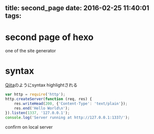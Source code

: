 title: second_page
date: 2016-02-25 11:40:01
tags:
---
# second page of hexo

one of the site generator

# syntax
[Qiita](http://qiita.com)のようにsyntax highlightされる

```server.js
var http = require('http');
http.createServer(function (req, res) {
	res.writeHead(200, {'Content-Type': 'text/plain'});
	res.end('Hello World\n');
}).listen(1337, '127.0.0.1');
console.log('Server running at http://127.0.0.1:1337/');
```

confirm on local server
